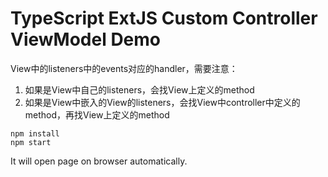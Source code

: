 TypeScript ExtJS Custom Controller ViewModel Demo
=================================================

View中的listeners中的events对应的handler，需要注意：
1. 如果是View中自己的listeners，会找View上定义的method
2. 如果是View中嵌入的View的listeners，会找View中controller中定义的method，再找View上定义的method

```
npm install
npm start
```

It will open page on browser automatically.
